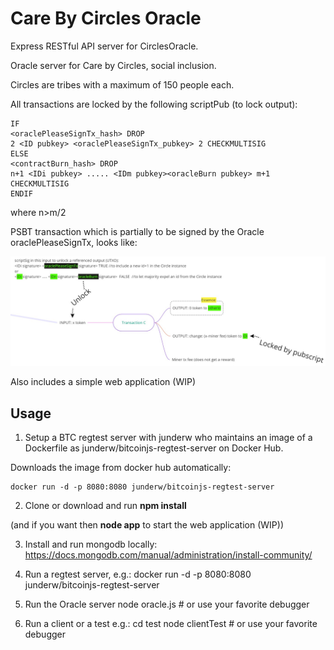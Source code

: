 # Care By Circles Oracle

Express RESTful API server for CirclesOracle.

Oracle server for Care by Circles, social inclusion.

Circles are tribes with a maximum of 150 people each.

All transactions are locked by the following scriptPub (to lock output):

```
IF
<oraclePleaseSignTx_hash> DROP
2 <ID pubkey> <oraclePleaseSignTx_pubkey> 2 CHECKMULTISIG
ELSE
<contractBurn_hash> DROP
n+1 <IDi pubkey> ..... <IDm pubkey><oracleBurn pubkey> m+1 CHECKMULTISIG
ENDIF
```
where n>m/2

PSBT transaction which is partially to be signed by the Oracle oraclePleaseSignTx, looks like:

![Alt text](READMEImages/ToBeSignedPSBT.jpg?raw=true "Transaction")


Also includes a simple web application (WIP)

## Usage ##
1. Setup a BTC regtest server with junderw who maintains an image of a Dockerfile as junderw/bitcoinjs-regtest-server on Docker Hub.

Downloads the image from docker hub automatically:
```
docker run -d -p 8080:8080 junderw/bitcoinjs-regtest-server
```

2. Clone or download and run **npm install** 

(and if you want then **node app** to start the web application  (WIP))

3. Install and run mongodb locally:
https://docs.mongodb.com/manual/administration/install-community/

4. Run a regtest server, e.g.:
docker run -d -p 8080:8080 junderw/bitcoinjs-regtest-server

5.  Run the Oracle server 
node oracle.js    # or use your favorite debugger

6. Run a client or a test e.g.:
cd test
node clientTest   # or use your favorite debugger